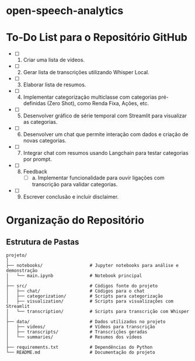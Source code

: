 # open-speech-analytics

# To-Do List para o Repositório GitHub

- [ ] 1. Criar uma lista de vídeos.
- [ ] 2. Gerar lista de transcrições utilizando Whisper Local.
- [ ] 3. Elaborar lista de resumos.
- [ ] 4. Implementar categorização multiclasse com categorias pré-definidas (Zero Shot), como Renda Fixa, Ações, etc.
- [ ] 5. Desenvolver gráfico de série temporal com Streamlit para visualizar as categorias.
- [ ] 6. Desenvolver um chat que permite interação com dados e criação de novas categorias.
- [ ] 7. Integrar chat com resumos usando Langchain para testar categorias por prompt.
- [ ] 8. Feedback
     - [ ] a. Implementar funcionalidade para ouvir ligações com transcrição para validar categorias.
- [ ] 9. Escrever conclusão e incluir disclaimer.

# Organização do Repositório
## Estrutura de Pastas

```plaintext
projeto/
│
├── notebooks/                  # Jupyter notebooks para análise e demonstração
│   └── main.ipynb              # Notebook principal
│
├── src/                        # Códigos fonte do projeto
│   ├── chat/                   # Códigos para o chat
│   ├── categorization/         # Scripts para categorização
│   ├── visualization/          # Scripts para visualizações com Streamlit
│   └── transcription/          # Scripts para transcrição com Whisper
│
├── data/                       # Dados utilizados no projeto
│   ├── videos/                 # Vídeos para transcrição
│   ├── transcripts/            # Transcrições geradas
│   └── summaries/              # Resumos dos vídeos
│
├── requirements.txt            # Dependências do Python
└── README.md                   # Documentação do projeto


